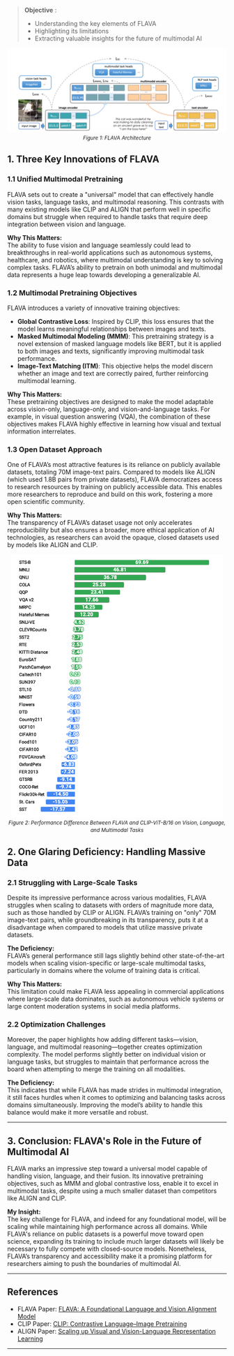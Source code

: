 
> **Objective** :
> - Understanding the key elements of FLAVA
> - Highlighting its limitations
> - Extracting valuable insights for the future of multimodal AI


<p align="center">
  <img src="../img/flava.PNG" alt="FLAVA Architecture">
  <br>
  <em><small>Figure 1: FLAVA Architecture</small></em>
</p>


## 1. Three Key Innovations of FLAVA

### 1.1 Unified Multimodal Pretraining

FLAVA sets out to create a "universal" model that can effectively handle vision tasks, language tasks, and multimodal reasoning. This contrasts with many existing models like CLIP and ALIGN that perform well in specific domains but struggle when required to handle tasks that require deep integration between vision and language.

**Why This Matters:**  
The ability to fuse vision and language seamlessly could lead to breakthroughs in real-world applications such as autonomous systems, healthcare, and robotics, where multimodal understanding is key to solving complex tasks. FLAVA’s ability to pretrain on both unimodal and multimodal data represents a huge leap towards developing a generalizable AI.

### 1.2 Multimodal Pretraining Objectives

FLAVA introduces a variety of innovative training objectives:
- **Global Contrastive Loss**: Inspired by CLIP, this loss ensures that the model learns meaningful relationships between images and texts.
- **Masked Multimodal Modeling (MMM)**: This pretraining strategy is a novel extension of masked language models like BERT, but it is applied to both images and texts, significantly improving multimodal task performance.
- **Image-Text Matching (ITM)**: This objective helps the model discern whether an image and text are correctly paired, further reinforcing multimodal learning.

**Why This Matters:**  
These pretraining objectives are designed to make the model adaptable across vision-only, language-only, and vision-and-language tasks. For example, in visual question answering (VQA), the combination of these objectives makes FLAVA highly effective in learning how visual and textual information interrelates.

### 1.3 Open Dataset Approach

One of FLAVA’s most attractive features is its reliance on publicly available datasets, totaling 70M image-text pairs. Compared to models like ALIGN (which used 1.8B pairs from private datasets), FLAVA democratizes access to research resources by training on publicly accessible data. This enables more researchers to reproduce and build on this work, fostering a more open scientific community.

**Why This Matters:**  
The transparency of FLAVA’s dataset usage not only accelerates reproducibility but also ensures a broader, more ethical application of AI technologies, as researchers can avoid the opaque, closed datasets used by models like ALIGN and CLIP.

<p align="center">
  <img src="../img/flavaversuclip.PNG" alt="Performance Difference Between FLAVA and CLIP-ViT-B/16 on Vision, Language, and Multimodal Tasks">
  <br>
  <em><small>Figure 2: Performance Difference Between FLAVA and CLIP-ViT-B/16 on Vision, Language, and Multimodal Tasks</small></em>
</p>

## 2. One Glaring Deficiency: Handling Massive Data

### 2.1 Struggling with Large-Scale Tasks

Despite its impressive performance across various modalities, FLAVA struggles when scaling to datasets with orders of magnitude more data, such as those handled by CLIP or ALIGN. FLAVA’s training on "only" 70M image-text pairs, while groundbreaking in its transparency, puts it at a disadvantage when compared to models that utilize massive private datasets.

**The Deficiency:**  
FLAVA’s general performance still lags slightly behind other state-of-the-art models when scaling vision-specific or large-scale multimodal tasks, particularly in domains where the volume of training data is critical.

**Why This Matters:**  
This limitation could make FLAVA less appealing in commercial applications where large-scale data dominates, such as autonomous vehicle systems or large content moderation systems in social media platforms.

### 2.2 Optimization Challenges

Moreover, the paper highlights how adding different tasks—vision, language, and multimodal reasoning—together creates optimization complexity. The model performs slightly better on individual vision or language tasks, but struggles to maintain that performance across the board when attempting to merge the training on all modalities.

**The Deficiency:**  
This indicates that while FLAVA has made strides in multimodal integration, it still faces hurdles when it comes to optimizing and balancing tasks across domains simultaneously. Improving the model’s ability to handle this balance would make it more versatile and robust.

---

## 3. Conclusion: FLAVA's Role in the Future of Multimodal AI

FLAVA marks an impressive step toward a universal model capable of handling vision, language, and their fusion. Its innovative pretraining objectives, such as MMM and global contrastive loss, enable it to excel in multimodal tasks, despite using a much smaller dataset than competitors like ALIGN and CLIP.

**My Insight:**  
The key challenge for FLAVA, and indeed for any foundational model, will be scaling while maintaining high performance across all domains. While FLAVA's reliance on public datasets is a powerful move toward open science, expanding its training to include much larger datasets will likely be necessary to fully compete with closed-source models. Nonetheless, FLAVA’s transparency and accessibility make it a promising platform for researchers aiming to push the boundaries of multimodal AI.

---

## References

- FLAVA Paper: [FLAVA: A Foundational Language and Vision Alignment Model](https://flava-model.github.io/)
- CLIP Paper: [CLIP: Contrastive Language–Image Pretraining](https://openai.com/research/clip)
- ALIGN Paper: [Scaling up Visual and Vision-Language Representation Learning](https://arxiv.org/pdf/2104.06283.pdf)

---

